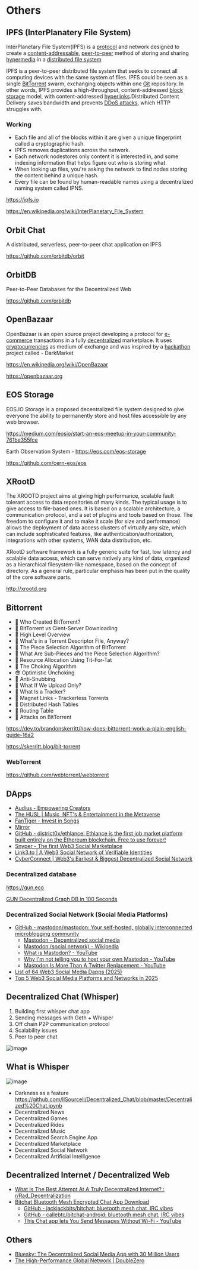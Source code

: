 # Others

## IPFS (InterPlanatery File System)

InterPlanetary File System(IPFS) is a [protocol](https://en.wikipedia.org/wiki/Communications_protocol) and network designed to create a [content-addressable](https://en.wikipedia.org/wiki/Content-addressable_storage), [peer-to-peer](https://en.wikipedia.org/wiki/Peer-to-peer) method of storing and sharing [hypermedia](https://en.wikipedia.org/wiki/Hypermedia) in a [distributed file system](https://en.wikipedia.org/wiki/Distributed_file_system)

IPFS is a peer-to-peer distributed file system that seeks to connect all computing devices with the same system of files. IPFS could be seen as a single [BitTorrent](https://en.wikipedia.org/wiki/BitTorrent) swarm, exchanging objects within one [Git](https://en.wikipedia.org/wiki/Git_(software)) repository. In other words, IPFS provides a high-throughput, content-addressed [block storage](https://en.wikipedia.org/wiki/Block_storage) model, with content-addressed [hyperlinks](https://en.wikipedia.org/wiki/Hyperlink).Distributed Content Delivery saves bandwidth and prevents [DDoS attacks](https://en.wikipedia.org/wiki/Denial-of-service_attack), which HTTP struggles with.

### Working

- Each file and all of the blocks within it are given a unique fingerprint called a cryptographic hash.
- IPFS removes duplications across the network.
- Each network nodestores only content it is interested in, and some indexing information that helps figure out who is storing what.
- When looking up files, you're asking the network to find nodes storing the content behind a unique hash.
- Every file can be found by human-readable names using a decentralized naming system called IPNS.

https://ipfs.io

https://en.wikipedia.org/wiki/InterPlanetary_File_System

## Orbit Chat

A distributed, serverless, peer-to-peer chat application on IPFS

https://github.com/orbitdb/orbit

## OrbitDB

Peer-to-Peer Databases for the Decentralized Web

https://github.com/orbitdb

## OpenBazaar

OpenBazaar is an open source project developing a protocol for [e-commerce](https://en.wikipedia.org/wiki/E-commerce) transactions in a fully [decentralized](https://en.wikipedia.org/wiki/Decentralization) marketplace. It uses [cryptocurrencies](https://en.wikipedia.org/wiki/Cryptocurrency) as medium of exchange and was inspired by a [hackathon](https://en.wikipedia.org/wiki/Hackathon) project called - DarkMarket

https://en.wikipedia.org/wiki/OpenBazaar

https://openbazaar.org

## EOS Storage

EOS.IO Storage is a proposed decentralized file system designed to give everyone the ability to permanently store and host files accessible by any web browser.

https://medium.com/eosio/start-an-eos-meetup-in-your-community-761be355fce

Earth Observation System - https://eos.com/eos-storage

https://github.com/cern-eos/eos

## XRootD

The XROOTD project aims at giving high performance, scalable fault tolerant access to data repositories of many kinds. The typical usage is to give access to file-based ones. It is based on a scalable architecture, a communication protocol, and a set of plugins and tools based on those. The freedom to configure it and to make it scale (for size and performance) allows the deployment of data access clusters of virtually any size, which can include sophisticated features, like authentication/authorization, integrations with other systems, WAN data distribution, etc.

XRootD software framework is a fully generic suite for fast, low latency and scalable data access, which can serve natively any kind of data, organized as a hierarchical filesystem-like namespace, based on the concept of directory. As a general rule, particular emphasis has been put in the quality of the core software parts.

http://xrootd.org

## Bittorrent

- 💭 Who Created BitTorrent?
- 🥊 BitTorrent vs Cient-Server Downloading
- 📑 High Level Overview
- 📁 What's in a Torrent Descriptor File, Anyway?
- 🧀 The Piece Selection Algorithm of BitTorrent
- 🌆 What Are Sub-Pieces and the Piece Selection Algorithm?
- 🌱 Resource Allocation Using Tit-For-Tat
- 🎐 The Choking Algorithm
- 😎 Optimistic Unchoking
- 🤕 Anti-Snubbing
- 🤔 What If We Upload Only?
- 🐝 What Is a Tracker?
- 🧲 Magnet Links - Trackerless Torrents
- 🐍 Distributed Hash Tables
- 📌 Routing Table
- 🤺 Attacks on BitTorrent

https://dev.to/brandonskerritt/how-does-bittorrent-work-a-plain-english-guide-16a2

https://skerritt.blog/bit-torrent

### WebTorrent

https://github.com/webtorrent/webtorrent

## DApps

- [Audius - Empowering Creators](https://audius.co/)
- [The HUSL | Music, NFT's & Entertainment in the Metaverse](https://thehusl.io/)
- [FanTiger - Invest in Songs](https://www.fantiger.com/)
- [Mirror](https://mirror.xyz/)
- [GitHub - district0x/ethlance: Ethlance is the first job market platform built entirely on the Ethereum blockchain. Free to use forever!](https://github.com/district0x/ethlance)
- [Snyper - The first Web3 Social Marketplace](https://snyper.notion.site/Snyper-Angel-Memo-V1-3-73117de4d4cf44b7bcc6208b5e915cc0)
- [Link3.to | A Web3 Social Network of Verifiable Identities](https://link3.to/)
- [CyberConnect | Web3's Earliest & Biggest Decentralized Social Network](https://cyberconnect.me/)

### Decentralized database

https://gun.eco

[GUN Decentralized Graph DB in 100 Seconds](https://www.youtube.com/watch?v=oTQXzhm8w_8)

### Decentralized Social Network (Social Media Platforms)

- [GitHub - mastodon/mastodon: Your self-hosted, globally interconnected microblogging community](https://github.com/mastodon/mastodon)
	- [Mastodon - Decentralized social media](https://joinmastodon.org/)
	- [Mastodon (social network) - Wikipedia](https://en.wikipedia.org/wiki/Mastodon_(social_network))
	- [What is Mastodon? - YouTube](https://www.youtube.com/watch?v=IPSbNdBmWKE&ab_channel=Mastodon)
	- [Why I'm not telling you to host your own Mastodon - YouTube](https://www.youtube.com/watch?v=mqocW7DUFpg)
	- [Mastodon Is More Than A Twitter Replacement - YouTube](https://www.youtube.com/watch?v=0H-P7LhFy2A)
- [List of 64 Web3 Social Media Dapps (2025)](https://www.alchemy.com/dapps/best/web3-social-media-dapps)
- [Top 5 Web3 Social Media Platforms and Networks in 2025](https://ninjapromo.io/best-web3-social-media-platforms)

## Decentralized Chat (Whisper)

1. Building first whisper chat app
2. Sending messages with Geth + Whisper
3. Off chain P2P communication protocol
4. Scalability issues
5. Peer to peer chat

![image](../media/decentral-Intro-image1.jpg)

## What is Whisper

![image](../media/decentral-Intro-image2.jpg)

- Darkness as a feature
    https://github.com/llSourcell/Decentralized_Chat/blob/master/Decentralized%20Chat.ipynb
- Decentralized News
- Decentralized Games
- Decentralized Rides
- Decentralized Music
- Decentralized Search Engine App
- Decentralized Marketplace
- Decentralized Social Network
- Decentralized Artificial Intelligence

## Decentralized Internet / Decentralized Web

- [What Is The Best Attempt At A Truly Decentralized Internet? : r/Rad\_Decentralization](https://www.reddit.com/r/Rad_Decentralization/comments/mwg376/what_is_the_best_attempt_at_a_truly_decentralized/)
- [Bitchat Bluetooth Mesh Encrypted Chat App Download](https://bit-chats.com/)
	- [GitHub - jackjackbits/bitchat: bluetooth mesh chat, IRC vibes](https://github.com/jackjackbits/bitchat)
	- [GitHub - callebtc/bitchat-android: bluetooth mesh chat, IRC vibes](https://github.com/callebtc/bitchat-android)
	- [This Chat app lets You Send Messages Without Wi-Fi - YouTube](https://www.youtube.com/shorts/nsJehGf-l5w)

## Others

- [Bluesky: The Decentralized Social Media App with 30 Million Users](https://blog.bytebytego.com/p/bluesky-the-decentralized-social)
- [The High-Performance Global Network \| DoubleZero](https://doublezero.xyz/)
